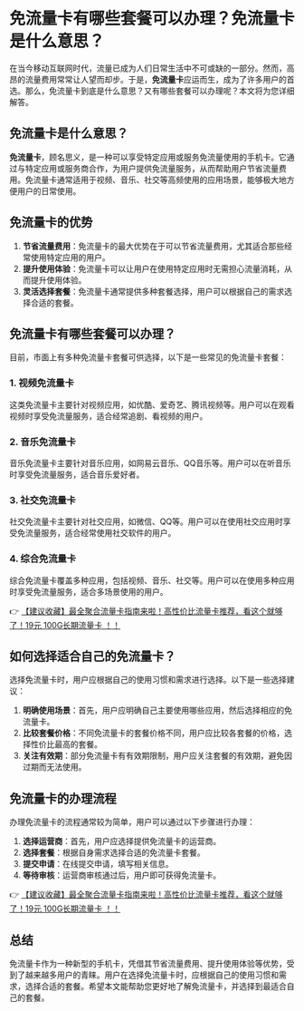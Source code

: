 # 免流量卡有哪些套餐可以办理？免流量卡是什么意思？

在当今移动互联网时代，流量已成为人们日常生活中不可或缺的一部分。然而，高昂的流量费用常常让人望而却步。于是，**免流量卡**应运而生，成为了许多用户的首选。那么，免流量卡到底是什么意思？又有哪些套餐可以办理呢？本文将为您详细解答。

## 免流量卡是什么意思？

**免流量卡**，顾名思义，是一种可以享受特定应用或服务免流量使用的手机卡。它通过与特定应用或服务商合作，为用户提供免流量服务，从而帮助用户节省流量费用。免流量卡通常适用于视频、音乐、社交等高频使用的应用场景，能够极大地方便用户的日常使用。

## 免流量卡的优势

1. **节省流量费用**：免流量卡的最大优势在于可以节省流量费用，尤其适合那些经常使用特定应用的用户。
2. **提升使用体验**：免流量卡可以让用户在使用特定应用时无需担心流量消耗，从而提升使用体验。
3. **灵活选择套餐**：免流量卡通常提供多种套餐选择，用户可以根据自己的需求选择合适的套餐。

## 免流量卡有哪些套餐可以办理？

目前，市面上有多种免流量卡套餐可供选择，以下是一些常见的免流量卡套餐：

### 1. 视频免流量卡
这类免流量卡主要针对视频应用，如优酷、爱奇艺、腾讯视频等。用户可以在观看视频时享受免流量服务，适合经常追剧、看视频的用户。

### 2. 音乐免流量卡
音乐免流量卡主要针对音乐应用，如网易云音乐、QQ音乐等。用户可以在听音乐时享受免流量服务，适合音乐爱好者。

### 3. 社交免流量卡
社交免流量卡主要针对社交应用，如微信、QQ等。用户可以在使用社交应用时享受免流量服务，适合经常使用社交软件的用户。

### 4. 综合免流量卡
综合免流量卡覆盖多种应用，包括视频、音乐、社交等。用户可以在使用多种应用时享受免流量服务，适合多场景使用的用户。

👉 [【建议收藏】最全聚合流量卡指南来啦！高性价比流量卡推荐，看这个就够了！19元 100G长期流量卡 ！！](https://bit.ly/Liuliangka)

## 如何选择适合自己的免流量卡？

选择免流量卡时，用户应根据自己的使用习惯和需求进行选择。以下是一些选择建议：

1. **明确使用场景**：首先，用户应明确自己主要使用哪些应用，然后选择相应的免流量卡。
2. **比较套餐价格**：不同免流量卡的套餐价格不同，用户应比较各套餐的价格，选择性价比最高的套餐。
3. **关注有效期**：部分免流量卡有有效期限制，用户应关注套餐的有效期，避免因过期而无法使用。

## 免流量卡的办理流程

办理免流量卡的流程通常较为简单，用户可以通过以下步骤进行办理：

1. **选择运营商**：首先，用户应选择提供免流量卡的运营商。
2. **选择套餐**：根据自身需求选择合适的免流量卡套餐。
3. **提交申请**：在线提交申请，填写相关信息。
4. **等待审核**：运营商审核通过后，用户即可获得免流量卡。

👉 [【建议收藏】最全聚合流量卡指南来啦！高性价比流量卡推荐，看这个就够了！19元 100G长期流量卡 ！！](https://bit.ly/Liuliangka)

## 总结

免流量卡作为一种新型的手机卡，凭借其节省流量费用、提升使用体验等优势，受到了越来越多用户的青睐。用户在选择免流量卡时，应根据自己的使用习惯和需求，选择合适的套餐。希望本文能帮助您更好地了解免流量卡，并选择到最适合自己的套餐。